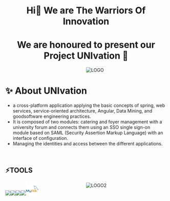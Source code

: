 <h1 align="center">Hi👋 We are The Warriors Of Innovation</h1>
<h1 align="center">We are honoured to present our Project UNIvation 🌱</h1>

<p><img align="right" width="50%" src="https://github.com/WarriorsOfInnovation-UNIvation/Project_Description/blob/main/warriors.png" alt="LOGO" /></p>

 <br>
 
# ✨ About UNIvation

- a cross-platform application applying the basic concepts of spring, web services, service-oriented architecture, Angular, Data Mining, and goodsoftware engineering practices.
-  It is composed of two modules: catering and foyer management with a university forum and connects them using an SSO single sign-on module based on SAML (Security Assertion Markup Language) with an interface of
configuration.
- Managing the identities and access between the different applications.

 <br>

## ⚡TOOLS

<img height=40 src="https://cdn.jsdelivr.net/gh/devicons/devicon/icons/java/java-original.svg"/><img height=40 src="https://cdn.jsdelivr.net/gh/devicons/devicon/icons/spring/spring-original-wordmark.svg"/><img height=40 src="https://cdn.jsdelivr.net/gh/devicons/devicon/icons/angularjs/angularjs-original.svg" /><img height=40 src="https://cdn.jsdelivr.net/gh/devicons/devicon/icons/git/git-original.svg"/><img height=40 src="https://raw.githubusercontent.com/devicons/devicon/master/icons/mysql/mysql-original-wordmark.svg"/>
<img align="right" width="50%" src="https://github.com/WarriorsOfInnovation-UNIvation/Project_Description/blob/main/univation%20999.png" alt="LOGO2" />


